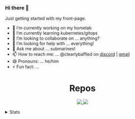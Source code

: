 ### Hi there 👋

<!--
**clearlybaffled/clearlybaffled** is a ✨ _special_ ✨ repository because its `README.md` (this file) appears on your GitHub profile.

Here are some ideas to get you started:
-->

Just getting started with my front-page.

- 🔭 I’m currently working on my homelab
- 🌱 I’m currently learning kubernetes/gitops
- 👯 I’m looking to collaborate on ... anything?
- 🤔 I’m looking for help with ... everything!
- 💬 Ask me about ... submarines!
- 📫 How to reach me: ... @clearlybaffled on [discord](https://discordapp.com/users/756344850290442271) | [gmail](mailto:clearlybaffled120@gmail.com)
- 😄 Pronouns: ... he/him
- ⚡ Fun fact: ... 


<h1 align="center">Repos</h1>

<p align="center">
  <a href="https://github.com/clearlybaffled/homelab">
    <img src="https://github-readme-stats.vercel.app/api/pin/?username=clearlybaffled&repo=homelab" />
  </a>

  <a href="https://github.com/clearlybaffled/dotfiles">
    <img src="https://github-readme-stats.vercel.app/api/pin/?username=clearlybaffled&repo=dotfiles" />
  </a>
</p>

<details>
<summary>Stats</summary>
<p align="center">

![](https://github-readme-stats.vercel.app/api?username=clearlybaffled&show_icons=true&theme=solarized-dark)

[![clearlybaffled's github activity graph](https://github-readme-activity-graph.vercel.app/graph?username=clearlybaffled&theme=dracula)](https://github.com/ashutosh00710/github-readme-activity-graph)

</p>
</details>

